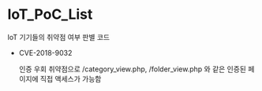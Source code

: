 # IoT_PoC_List

IoT 기기들의 취약점 여부 판별 코드

* CVE-2018-9032

  인증 우회 취약점으로 /category_view.php, /folder_view.php 와 같은 인증된 페이지에 직접 액세스가 가능함
  
